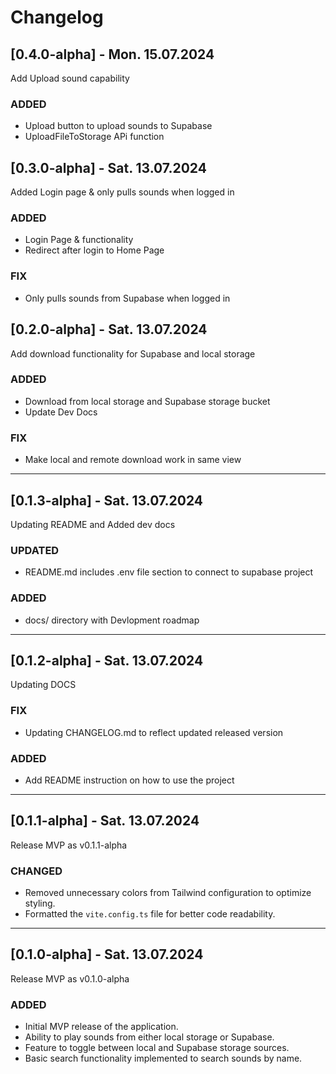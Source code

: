 # Changelog

## [0.4.0-alpha] - Mon. 15.07.2024

Add Upload sound capability

### ADDED
- Upload button to upload sounds to Supabase
- UploadFileToStorage APi function

## [0.3.0-alpha] - Sat. 13.07.2024

Added Login page & only pulls sounds when logged in

### ADDED
- Login Page & functionality
- Redirect after login to Home Page

### FIX
- Only pulls sounds from Supabase when logged in


## [0.2.0-alpha] - Sat. 13.07.2024

Add download functionality for Supabase and local storage

### ADDED
- Download from local storage and Supabase storage bucket
- Update Dev Docs

### FIX
- Make local and remote download work in same view

---

## [0.1.3-alpha] - Sat. 13.07.2024

Updating README and Added dev docs

### UPDATED
- README.md includes .env file section to connect to supabase project

### ADDED
- docs/ directory with Devlopment roadmap

---

## [0.1.2-alpha] - Sat. 13.07.2024

Updating DOCS

### FIX
- Updating CHANGELOG.md to reflect updated released version

### ADDED
- Add README instruction on how to use the project

---

## [0.1.1-alpha] - Sat. 13.07.2024

Release MVP as v0.1.1-alpha

### CHANGED
- Removed unnecessary colors from Tailwind configuration to optimize styling.
- Formatted the `vite.config.ts` file for better code readability.

---

## [0.1.0-alpha] - Sat. 13.07.2024

Release MVP as v0.1.0-alpha

### ADDED
- Initial MVP release of the application.
- Ability to play sounds from either local storage or Supabase.
- Feature to toggle between local and Supabase storage sources.
- Basic search functionality implemented to search sounds by name.